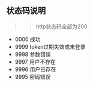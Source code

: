 ## 状态码说明

>> http状态码全部为200

* 0000 成功
* 9999 token过期失效或未登录
* 9998 参数错误
* 9997 用户不存在
* 9996 用户已存在
* 9995 密码错误